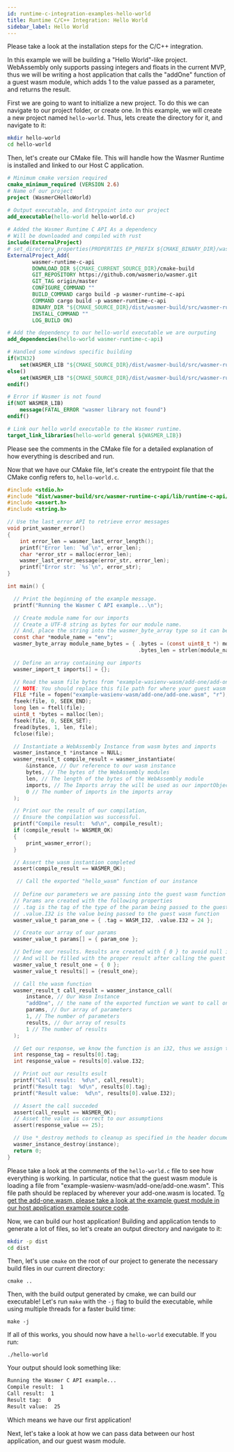 ```yaml
---
id: runtime-c-integration-examples-hello-world
title: Runtime C/C++ Integration: Hello World
sidebar_label: Hello World
---
```


Please take a look at the installation steps for the C/C++ integration.

In this example we will be building a "Hello World"-like project. WebAssembly only supports passing integers and floats in the current MVP, thus we will be writing a host application that calls the "addOne" function of a guest wasm module, which adds 1 to the value passed as a parameter, and returns the result.

First we are going to want to initialize a new project. To do this we can navigate to our project folder, or create one. In this example, we will create a new project named `hello-world`. Thus, lets create the directory for it, and navigate to it:

```bash
mkdir hello-world
cd hello-world
```

Then, let's create our CMake file. This will handle how the Wasmer Runtime is installed and linked to our Host C application.

```cmake
# Minimum cmake version required
cmake_minimum_required (VERSION 2.6)
# Name of our project
project (WasmerCHelloWorld)

# Output executable, and Entrypoint into our project
add_executable(hello-world hello-world.c)
    
# Added the Wasmer Runtime C API As a dependency
# Will be downloaded and compiled with rust
include(ExternalProject)
# set_directory_properties(PROPERTIES EP_PREFIX ${CMAKE_BINARY_DIR}/wasmer-build)
ExternalProject_Add(
        wasmer-runtime-c-api
        DOWNLOAD_DIR ${CMAKE_CURRENT_SOURCE_DIR}/cmake-build
        GIT_REPOSITORY https://github.com/wasmerio/wasmer.git
        GIT_TAG origin/master
        CONFIGURE_COMMAND ""
        BUILD_COMMAND cargo build -p wasmer-runtime-c-api
        COMMAND cargo build -p wasmer-runtime-c-api
        BINARY_DIR "${CMAKE_SOURCE_DIR}/dist/wasmer-build/src/wasmer-runtime-c-api/"
        INSTALL_COMMAND ""
        LOG_BUILD ON)

# Add the dependency to our hello-world executable we are ourputing
add_dependencies(hello-world wasmer-runtime-c-api)

# Handled some windows specific building
if(WIN32)
    set(WASMER_LIB "${CMAKE_SOURCE_DIR}/dist/wasmer-build/src/wasmer-runtime-c-api/target/debug/wasmer_runtime_c_api.dll")
else()
    set(WASMER_LIB "${CMAKE_SOURCE_DIR}/dist/wasmer-build/src/wasmer-runtime-c-api/target/debug/libwasmer_runtime_c_api${CMAKE_SHARED_LIBRARY_SUFFIX}")
endif()

# Error if Wasmer is not found
if(NOT WASMER_LIB)
    message(FATAL_ERROR "wasmer library not found")
endif()

# Link our hello world executable to the Wasmer runtime.
target_link_libraries(hello-world general ${WASMER_LIB})
```

Please see the comments in the CMake file for a detailed explanation of how everything is described and run.

Now that we have our CMake file, let's create the entrypoint file that the CMake config refers to, `hello-world.c`.

```c
#include <stdio.h>
#include "dist/wasmer-build/src/wasmer-runtime-c-api/lib/runtime-c-api/wasmer.h"
#include <assert.h>
#include <string.h>

// Use the last_error API to retrieve error messages
void print_wasmer_error()
{
    int error_len = wasmer_last_error_length();
    printf("Error len: `%d`\n", error_len);
    char *error_str = malloc(error_len);
    wasmer_last_error_message(error_str, error_len);
    printf("Error str: `%s`\n", error_str);
}

int main() {

  // Print the beginning of the example message.
  printf("Running the Wasmer C API example...\n");

  // Create module name for our imports
  // Create a UTF-8 string as bytes for our module name. 
  // And, place the string into the wasmer_byte_array type so it can be used by our guest wasm instance.
  const char *module_name = "env";
  wasmer_byte_array module_name_bytes = { .bytes = (const uint8_t *) module_name,
                                          .bytes_len = strlen(module_name) };

  // Define an array containing our imports
  wasmer_import_t imports[] = {};

  // Read the wasm file bytes from "example-wasienv-wasm/add-one/add-one.wasm"
  // NOTE: You should replace this file path for where your guest wasm module is.
  FILE *file = fopen("example-wasienv-wasm/add-one/add-one.wasm", "r");
  fseek(file, 0, SEEK_END);
  long len = ftell(file);
  uint8_t *bytes = malloc(len);
  fseek(file, 0, SEEK_SET);
  fread(bytes, 1, len, file);
  fclose(file);

  // Instantiate a WebAssembly Instance from wasm bytes and imports
  wasmer_instance_t *instance = NULL;
  wasmer_result_t compile_result = wasmer_instantiate(
      &instance, // Our reference to our wasm instance 
      bytes, // The bytes of the WebAssembly modules
      len, // The length of the bytes of the WebAssembly module
      imports, // The Imports array the will be used as our importObject
      0 // The number of imports in the imports array
  );

  // Print our the result of our compilation,
  // Ensure the compilation was successful.
  printf("Compile result:  %d\n", compile_result);
  if (compile_result != WASMER_OK)
  {
      print_wasmer_error();
  }

  // Assert the wasm instantion completed
  assert(compile_result == WASMER_OK);

   // Call the exported "hello_wasm" function of our instance
  
  // Define our parameters we are passing into the guest wasm function call.
  // Params are created with the following properties
  // .tag is the tag of the type of the param being passed to the guest wasm function
  // .value.I32 is the value being passed to the guest wasm function
  wasmer_value_t param_one = { .tag = WASM_I32, .value.I32 = 24 };

  // Create our array of our params
  wasmer_value_t params[] = { param_one };

  // Define our results. Results are created with { 0 } to avoid null issues,
  // And will be filled with the proper result after calling the guest wasm function.
  wasmer_value_t result_one = { 0 };
  wasmer_value_t results[] = {result_one};

  // Call the wasm function
  wasmer_result_t call_result = wasmer_instance_call(
      instance, // Our Wasm Instance
      "addOne", // the name of the exported function we want to call on the guest wasm module
      params, // Our array of parameters
      1, // The number of parameters
      results, // Our array of results
      1 // The number of results
  );

  // Get our response, we know the function is an i32, thus we assign the value to an int
  int response_tag = results[0].tag;
  int response_value = results[0].value.I32;

  // Print out our results esult
  printf("Call result:  %d\n", call_result);
  printf("Result tag:  %d\n", results[0].tag);
  printf("Result value:  %d\n", results[0].value.I32);

  // Assert the call succeded
  assert(call_result == WASMER_OK);
  // Asset the value is correct to our assumptions
  assert(response_value == 25);

  // Use *_destroy methods to cleanup as specified in the header documentation
  wasmer_instance_destroy(instance);
  return 0;
}
```

Please take a look at the comments of the `hello-world.c` file to see how everything is working. In particular, notice that the guest wasm module is loading a file from "example-wasienv-wasm/add-one/add-one.wasm". This file path should be replaced by wherever your add-one.wasm is located. T[o get the add-one.wasm, please take a look at the example guest module in our host application example source code](https://github.com/torch2424/wasmer-examples/tree/master/c/hello-world/example-wasienv-wasm/add-one).

Now, we can build our host application! Building and application tends to generate a lot of files, so let's create an output directory and navigate to it:

```bash
mkdir -p dist
cd dist
```

Then, let's use `cmake` on the root of our project to generate the necessary build files in our current directory:

`cmake ..`

Then, with the build output generated by cmake, we can build our executable! Let's run `make` with the `-j` flag to build the executable, while using multiple threads for a faster build time:

`make -j`

If all of this works, you should now have a `hello-world` executable. If you run:

`./hello-world`

Your output should look something like:

```bash
Running the Wasmer C API example...
Compile result:  1
Call result:  1
Result tag:  0
Result value:  25
```

Which means we have our first application!

Next, let's take a look at how we can pass data between our host application, and our guest wasm module.

